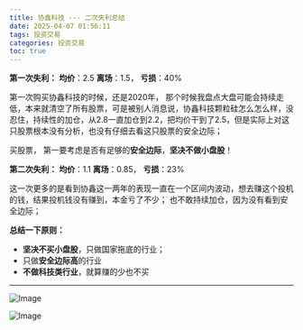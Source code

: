 ```yaml
---
title: 协鑫科技 --- 二次失利总结
date: 2025-04-07 01:56:11
tags: 投资交易
categories: 投资交易
toc: true
---
```

**第一次失利：**
**均价**：2.5   **离场**：1.5， **亏损**：40%

第一次购买协鑫科技的时候，还是2020年， 那个时候我盘点大盘可能会持续走低，本来就清空了所有股票，可是被别人消息说，协鑫科技颗粒硅怎么怎么样，没忍住，持续性的加仓，从2.8一直加仓到2.2，把均价干到了2.5，但是实际上对这只股票根本没有分析，也没有仔细去看这只股票的安全边际；

买股票， 第一要考虑是否有足够的**安全边际**，**坚决不做小盘股**！


**第二次失利：**
**均价**：1.1   **离场**：0.85， **亏损**：23%

这一次更多的是看到协鑫这一两年的表现一直在一个区间内波动，想去赚这个投机的钱，结果投机钱没有赚到，本金亏了不少；
也不敢持续加仓，因为没有看到安全边际；


**总结一下原则：**
* **坚决不买小盘股**，只做国家拖底的行业；
* 只做**安全边际高**的行业
* **不做科技类行业**，就算赚的少也不买
<!-- more -->

---

![Image](https://github.com/user-attachments/assets/8a2650a7-9ef5-499a-bf48-def76173b384)

![Image](https://github.com/user-attachments/assets/b5e43ca1-2e84-4226-a22c-8199dd702288)